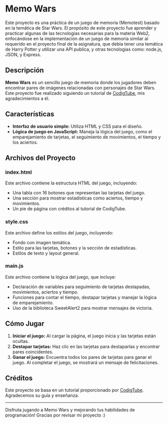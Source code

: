 # Memo Wars

Este proyecto es una práctica de un juego de memoria (Memotest) basado en la temática de Star Wars. El propósito de este proyecto fue aprender y practicar algunas de las tecnologías necesarias para la materia Web2, enfocándose en la implementación de un juego de memoria similar al requerido en el proyecto final de la asignatura, que debía tener una temática de Harry Potter y utilizar una API publica, y otras tecnologias como: node.js, JSON, y Express.

## Descripción

**Memo Wars** es un sencillo juego de memoria donde los jugadores deben encontrar pares de imágenes relacionadas con personajes de Star Wars. Este proyecto fue realizado siguiendo un tutorial de [CodigTube](https://codingtube.dev/), mis agradecimientos a él.

## Características

- **Interfaz de usuario simple:** Utiliza HTML y CSS para el diseño.
- **Lógica de juego en JavaScript:** Maneja la lógica del juego, como el emparejamiento de tarjetas, el seguimiento de movimientos, el tiempo y los aciertos.

## Archivos del Proyecto

### index.html

Este archivo contiene la estructura HTML del juego, incluyendo:

- Una tabla con 16 botones que representan las tarjetas del juego.
- Una sección para mostrar estadísticas como aciertos, tiempo y movimientos.
- Un pie de página con créditos al tutorial de CodigTube.

### style.css

Este archivo define los estilos del juego, incluyendo:

- Fondo con imagen temática.
- Estilo para las tarjetas, botones y la sección de estadísticas.
- Estilos de texto y layout general.

### main.js

Este archivo contiene la lógica del juego, que incluye:

- Declaración de variables para seguimiento de tarjetas destapadas, movimientos, aciertos y tiempo.
- Funciones para contar el tiempo, destapar tarjetas y manejar la lógica de emparejamiento.
- Uso de la biblioteca SweetAlert2 para mostrar mensajes de victoria.

## Cómo Jugar

1. **Iniciar el juego:** Al cargar la página, el juego inicia y las tarjetas están ocultas.
2. **Destapar tarjetas:** Haz clic en las tarjetas para destaparlas y encontrar pares coincidentes.
3. **Ganar el juego:** Encuentra todos los pares de tarjetas para ganar el juego. Al completar el juego, se mostrará un mensaje de felicitaciones.


## Créditos

Este proyecto se basa en un tutorial proporcionado por [CodigTube](https://codingtube.dev/). Agradecemos su guía y enseñanza.


---

Disfruta jugando a Memo Wars y mejorando tus habilidades de programación! Gracias por revisar mi proyecto :)
